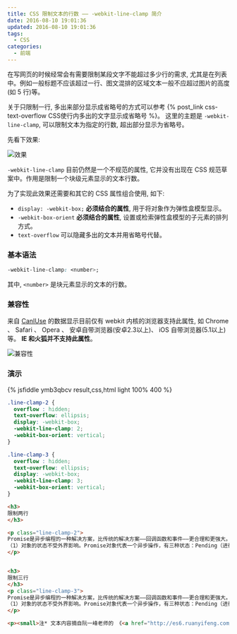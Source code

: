 ```yaml
---
title: CSS 限制文本的行数 —— -webkit-line-clamp 简介
date: 2016-08-10 19:01:36
updated: 2016-08-10 19:01:36
tags:
  - CSS
categories:
  - 前端
---
```


在写网页的时候经常会有需要限制某段文字不能超过多少行的需求, 尤其是在列表中。例如一般标题不应该超过一行、图文混排的区域文本一般不应超过图片的高度(如 5 行)等。

关于只限制一行, 多出来部分显示成省略号的方式可以参考 {% post_link css-text-overflow CSS使行内多出的文字显示成省略号 %}。 这里的主题是 `-webkit-line-clamp`, 可以限制文本为指定的行数, 超出部分显示为省略号。

先看下效果:

![效果](https://cdn.icewing.cc/201608/webkit-line-clamp-2.png)


`-webkit-line-clamp` 目前仍然是一个不规范的属性, 它并没有出现在 CSS 规范草案中。作用是限制一个块级元素显示的文本行数。

为了实现此效果还需要和其它的 CSS 属性组合使用, 如下:

* `display: -webkit-box;` **必须结合的属性**, 用于将对象作为弹性盒模型显示。
* `-webkit-box-orient` **必须结合的属性**, 设置或检索弹性盒模型的子元素的排列方式。
* `text-overflow`  可以隐藏多出的文本并用省略号代替。

### 基本语法

```css
-webkit-line-clamp: <number>;
```

其中, `<number>` 是块元素显示的文本的行数。

### 兼容性

来自 [CanIUse](http://caniuse.com/#feat=css-line-clamp) 的数据显示目前仅有 webkit 内核的浏览器支持此属性, 如 Chrome 、 Safari 、 Opera 、 安卓自带浏览器(安卓2.3以上)、 iOS 自带浏览器(5.1以上) 等。 **IE 和火狐并不支持此属性**。

![兼容性](https://cdn.icewing.cc/201608/webkit-line-clamp.png)


### 演示

{% jsfiddle ymb3qbcv result,css,html light 100% 400 %}


```css CSS
.line-clamp-2 {
  overflow : hidden;
  text-overflow: ellipsis;
  display: -webkit-box;
  -webkit-line-clamp: 2;
  -webkit-box-orient: vertical;
}

.line-clamp-3 {
  overflow : hidden;
  text-overflow: ellipsis;
  display: -webkit-box;
  -webkit-line-clamp: 3;
  -webkit-box-orient: vertical;
}
```

```html HTML
<h3>
限制两行
</h3>

<p class="line-clamp-2">
Promise是异步编程的一种解决方案，比传统的解决方案——回调函数和事件——更合理和更强大。它由社区最早提出和实现，ES6将其写进了语言标准，统一了用法，原生提供了Promise对象。所谓Promise，简单说就是一个容器，里面保存着某个未来才会结束的事件（通常是一个异步操作）的结果。从语法上说，Promise是一个对象，从它可以获取异步操作的消息。Promise提供统一的API，各种异步操作都可以用同样的方法进行处理。Promise对象有以下两个特点。
（1）对象的状态不受外界影响。Promise对象代表一个异步操作，有三种状态：Pending（进行中）、Resolved（已完成，又称Fulfilled）和Rejected（已失败）。只有异步操作的结果，可以决定当前是哪一种状态，任何其他操作都无法改变这个状态。这也是Promise这个名字的由来，它的英语意思就是“承诺”，表示其他手段无法改变。（2）一旦状态改变，就不会再变，任何时候都可以得到这个结果。Promise对象的状态改变，只有两种可能：从Pending变为Resolved和从Pending变为Rejected。只要这两种情况发生，状态就凝固了，不会再变了，会一直保持这个结果。就算改变已经发生了，你再对Promise对象添加回调函数，也会立即得到这个结果。这与事件（Event）完全不同，事件的特点是，如果你错过了它，再去监听，是得不到结果的。
</p>


<h3>
限制三行
</h3>
<p class="line-clamp-3">
Promise是异步编程的一种解决方案，比传统的解决方案——回调函数和事件——更合理和更强大。它由社区最早提出和实现，ES6将其写进了语言标准，统一了用法，原生提供了Promise对象。所谓Promise，简单说就是一个容器，里面保存着某个未来才会结束的事件（通常是一个异步操作）的结果。从语法上说，Promise是一个对象，从它可以获取异步操作的消息。Promise提供统一的API，各种异步操作都可以用同样的方法进行处理。Promise对象有以下两个特点。
（1）对象的状态不受外界影响。Promise对象代表一个异步操作，有三种状态：Pending（进行中）、Resolved（已完成，又称Fulfilled）和Rejected（已失败）。只有异步操作的结果，可以决定当前是哪一种状态，任何其他操作都无法改变这个状态。这也是Promise这个名字的由来，它的英语意思就是“承诺”，表示其他手段无法改变。（2）一旦状态改变，就不会再变，任何时候都可以得到这个结果。Promise对象的状态改变，只有两种可能：从Pending变为Resolved和从Pending变为Rejected。只要这两种情况发生，状态就凝固了，不会再变了，会一直保持这个结果。就算改变已经发生了，你再对Promise对象添加回调函数，也会立即得到这个结果。这与事件（Event）完全不同，事件的特点是，如果你错过了它，再去监听，是得不到结果的。
</p>

<p><small>注* 文本内容摘自阮一峰老师的 《<a href="http://es6.ruanyifeng.com/#docs/promise" target="_blank">ECMAScript 6 入门</a>》</small></p>

```
